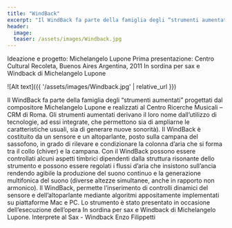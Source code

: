 ```yaml
---
title: "WindBack"
excerpt: "Il WindBack fa parte della famiglia degli “strumenti aumentati” progettati dal compositore Michelangelo Lupone e realizzati al Centro Ricerche Musicali – CRM di Roma."
header:
  image:
  teaser: /assets/images/Windback.jpg
---
```


Ideazione e progetto: Michelangelo Lupone
Prima presentazione: Centro Cultural Recoleta, Buenos Aires Argentina, 2011
In sordina per sax e Windback di Michelangelo Lupone

![Alt text]({{ '/assets/images/Windback.jpg' | relative_url }})

Il WindBack fa parte della famiglia degli “strumenti aumentati” progettati dal compositore Michelangelo Lupone e realizzati al Centro Ricerche Musicali – CRM di Roma. Gli strumenti aumentati derivano il loro nome dall’utilizzo di tecnologie, ad essi integrate, che permettono sia di ampliarne le caratteristiche usuali, sia di generare nuove sonorità).
Il WindBack è costituito da un sensore e un altoparlante, posto sulla campana del sassofono, in grado di rilevare e condizionare la colonna d’aria che si forma tra il collo (chiver) e la campana.
Con il WindBack possono essere controllati alcuni aspetti timbrici dipendenti dalla struttura risonante dello strumento e possono essere regolati i flussi d’aria che insistono sull’ancia rendendo agibile la produzione del suono continuo e la generazione multifonica del suono (diverse altezze simultanee, anche in rapporto non armonico).
Il WindBack, permette l’inserimento di controlli dinamici del sensore e dell’altoparlante mediante algoritmi appositamente implementati su piattaforme Mac e PC.
Lo strumento è stato presentato in occasione dell’esecuzione dell’opera In sordina per sax e Windback di Michelangelo Lupone. Interprete al Sax - Windback Enzo Filippetti
